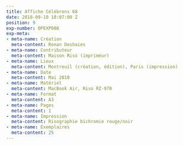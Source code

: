 ```yaml
---
title: Affiche Célébrons 68
date: 2018-09-10 18:07:00 Z
position: 9
exp-number: OPEXP008
exp-meta:
- meta-name: Création
  meta-content: Ronan Deshaies
- meta-name: Contributeur
  meta-content: Maison Riso (imprimeur)
- meta-name: Lieux
  meta-content: Montreuil (création, édition), Paris (impression)
- meta-name: Date
  meta-content: Mai 2018
- meta-name: Matériel
  meta-content: MacBook Air, Riso RZ-970
- meta-name: Format
  meta-content: A3
- meta-name: Pages
  meta-content: 1
- meta-name: Impression
  meta-content: Risographie bichromie rouge/noir
- meta-name: Exemplaires
  meta-content: 25
---
```


